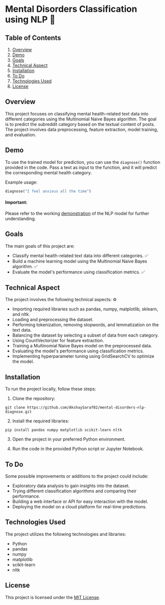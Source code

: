 
# Mental Disorders Classification using NLP 🧠

## Table of Contents
1. [Overview](#overview)
2. [Demo](#demo)
3. [Goals](#goals)
4. [Technical Aspect](#technical-aspect)
5. [Installation](#installation)
6. [To Do](#to-do)
7. [Technologies Used](#technologies-used)
8. [License](#license)

## Overview

This project focuses on classifying mental health-related text data into different categories using the Multinomial Naive Bayes algorithm. The goal is to predict the subreddit category based on the textual content of posts. The project involves data preprocessing, feature extraction, model training, and evaluation.

## Demo

To use the trained model for prediction, you can use the `diagnose()` function provided in the code. Pass a text as input to the function, and it will predict the corresponding mental health category.

Example usage:
```python
diagnose("I feel anxious all the time")
```

#### Important: 
Please refer to the working [demonstration](https://drive.google.com/drive/folders/1WVuhZLrMnsr6eudSgG000vKTjCT6n-8P?usp=sharing) of the NLP model for further understanding.

## Goals

The main goals of this project are:
- Classify mental health-related text data into different categories. ✅
- Build a machine learning model using the Multinomial Naive Bayes algorithm. ✅
- Evaluate the model's performance using classification metrics. ✅

## Technical Aspect

The project involves the following technical aspects: ⚙️
- Importing required libraries such as pandas, numpy, matplotlib, sklearn, and nltk.
- Loading and preprocessing the dataset.
- Performing tokenization, removing stopwords, and lemmatization on the text data.
- Balancing the dataset by selecting a subset of data from each category.
- Using CountVectorizer for feature extraction.
- Training a Multinomial Naive Bayes model on the preprocessed data.
- Evaluating the model's performance using classification metrics.
- Implementing hyperparameter tuning using GridSearchCV to optimize the model.

## Installation

To run the project locally, follow these steps:

1. Clone the repository:

```
git clone https://github.com/AkshaySaraf02/mental-disorders-nlp-diagnose.git
```

2. Install the required libraries:

```
pip install pandas numpy matplotlib scikit-learn nltk
```

3. Open the project in your preferred Python environment.

4. Run the code in the provided Python script or Jupyter Notebook.

## To Do

Some possible improvements or additions to the project could include:
- Exploratory data analysis to gain insights into the dataset.
- Trying different classification algorithms and comparing their performance.
- Building a web interface or API for easy interaction with the model.
- Deploying the model on a cloud platform for real-time predictions.

## Technologies Used

The project utilizes the following technologies and libraries:
- Python
- pandas
- numpy
- matplotlib
- scikit-learn
- nltk

## License

This project is licensed under the [MIT License](LICENSE).
